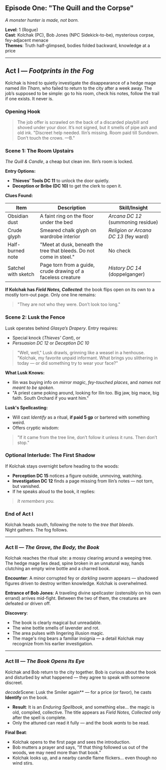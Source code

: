 ## Episode One: "The Quill and the Corpse"
*A monster hunter is made, not born.*

**Level**: 1 (Rogue)  
**Cast**: Kolchak (PC), Bob Jones (NPC Sidekick-to-be), mysterious corpse, fey-adjacent menace  
**Themes**: Truth half-glimpsed, bodies folded backward, knowledge at a price

---

## Act I — *Footprints in the Fog*

Kolchak is hired to quietly investigate the disappearance of a hedge mage
named *Ilin Tharn*, who failed to return to the city after a week away. The
job’s supposed to be simple: go to his room, check his notes, follow the trail
if one exists. It never is.

### Opening Hook

> The job offer is scrawled on the back of a discarded playbill and shoved
> under your door. It’s not signed, but it smells of pipe ash and old ink.
> "Discreet help needed. Ilin’s missing. Room paid till Sundown. Don’t touch
> the crows. —B."

### Scene 1: The Room Upstairs

*The Quill & Candle*, a cheap but clean inn. Ilin’s room is locked.

**Entry Options:**
- **Thieves’ Tools DC 11** to unlock the door quietly.
- **Deception or Bribe (DC 10)** to get the clerk to open it.

**Clues Found:**

| Item | Description | Skill/Insight |
|------|-------------|------------------|
| Obsidian dust | A faint ring on the floor under the bed | *Arcana DC 12* (summoning residue) |
| Crude glyph | Smeared chalk glyph on wardrobe interior | *Religion or Arcana DC 13* (fey ward) |
| Half-burned note | "Meet at dusk, beneath the tree that bleeds. Do not come in steel." | No check |
| Satchel with sketch | Page torn from a guide, crude drawing of a faceless creature | *History DC 14* (doppelganger) |

**If Kolchak has _Field Notes, Collected_**: the book flips open on its own to a mostly torn-out page. Only one line remains:  

> "They are not who they were. Don’t look too long."

### Scene 2: Lusk the Fence

Lusk operates behind *Glasya’s Drapery*. Entry requires:
- Special knock (*Thieves' Cant*), or
- *Persuasion DC 12* or *Deception DC 10*

> "Well, well," Lusk drawls, grinning like a weasel in a henhouse. "Kolchak,
> my favorite unpaid informant. What brings you slithering in today — or did
> something try to wear your face?"

**What Lusk Knows:**
- Ilin was buying info on *mirror magic*, *fey-touched places*, and *names not
  meant to be spoken*.
- "A priest came poking around, looking for Ilin too. Big jaw, big mace, big
  faith. South Orchard if you want him."

**Lusk's Spellcasting:**
- Will cast *Identify* as a ritual, **if paid 5 gp** or bartered with
  something weird.
- Offers cryptic wisdom:  
> "If it came from the tree line, don’t follow it unless it runs. Then don’t
> stop."

### Optional Interlude: The First Shadow

If Kolchak stays overnight before heading to the woods:
- **Perception DC 15** notices a figure outside, unmoving, watching.
- **Investigation DC 12** finds a page missing from Ilin’s notes — not torn,
  but vanished.
- If he speaks aloud to the book, it replies:  
> *It remembers you.*

### End of Act I

Kolchak heads south, following the note to the *tree that bleeds*.  
Night gathers. The fog follows.

---

### Act II — *The Grove, the Body, the Book*

Kolchak reaches the ritual site: a mossy clearing around a weeping tree. The
hedge mage lies dead, spine broken in an unnatural way, hands clutching an
empty wine bottle and a charred book.

**Encounter**: A minor corrupted fey or *darkling swarm* appears — shadowed
figures driven to destroy written knowledge. Kolchak is overwhelmed.

**Entrance of Bob Jones**: A traveling divine spellcaster (ostensibly on his
own errand) arrives mid-fight. Between the two of them, the creatures are
defeated or driven off.

**Discovery**:
- The book is clearly magical but unreadable.
- The wine bottle smells of lavender and rot.
- The area pulses with lingering illusion magic.
- The mage's ring bears a familiar insignia — a detail Kolchak may recognize
  from his earlier investigation.

---

### Act III — *The Book Opens Its Eye*

Kolchak and Bob return to the city together. Bob is curious about the book and
disturbed by what happened — they agree to speak with someone discreet.

*decode*Scene: Lusk the Smiler again** — for a price (or favor), he casts
**Identify** on the book.

- **Result**: It is an *Enduring Spellbook*, and something else… the magic is
  old, compiled, collective. The title appears as *Field Notes, Collected*
  only after the spell is complete.
- Only the attuned can read it fully — and the book *wants* to be read.

**Final Beat**:
- Kolchak opens to the first page and sees the introduction.
- Bob mutters a prayer and says, "If that thing followed us out of the woods,
  we may need more than that book."
- Kolchak looks up, and a nearby candle flame flickers... even though no wind
  stirs.
